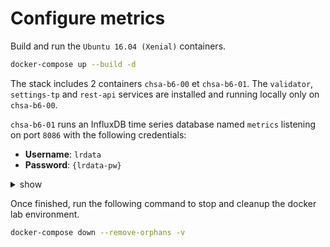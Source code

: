 # Configure metrics

Build and run the `Ubuntu 16.04 (Xenial)` containers.

```bash
docker-compose up --build -d
```

The stack includes 2 containers `chsa-b6-00` et `chsa-b6-01`.
The `validator`, `settings-tp` and `rest-api` services are installed and running locally only on `chsa-b6-00`.

`chsa-b6-01` runs an InfluxDB time series database named `metrics` listening on port `8086` with the following credentials:

* **Username**: `lrdata`
* **Password**: `{lrdata-pw}`

<details><summary>show</summary>
<p>

## Configure Validator service

1. Open a terminal session on the Validator host.

```bash
docker exec -it chsa-b6-00 bash
```

2. Edit the Validator configuration file service `/etc/sawtooth/validator.toml`.

```toml
...
# The host and port for Open TSDB database used for metrics
opentsdb_url = "http://chsa-b4-01:8086"

# The name of the database used for storing metrics
opentsdb_db = "metrics"

opentsdb_username = "lrdata"

opentsdb_password = "{lrdata-pw}"
...
```

3. Restart the Validator service.

```bash
sudo systemctl restart sawtooth-validator
```

## Configure REST API service

1. Edit the REST API configuration file service `/etc/sawtooth/rest_api.toml`

```toml
...
# The host and port for Open TSDB database used for metrics
opentsdb_url = "http://influxdb:8086"

# The name of the database used for storing metrics
opentsdb_db = "metrics"

opentsdb_username = "lrdata"

opentsdb_password = "{lrdata-pw}"
...
```

3. Restart the REST API service.

```bash
sudo systemctl restart sawtooth-rest-api
```

## Query the InfluxDB database

```bash
# Show database
curl -u  'lrdata:{lrdata-pw}' -G 'http://chsa-b6-01:8086/query?pretty=true' --data-urlencode "db=metrics" --data-urlencode "q=SHOW DATABASES"

# Show measurements (metrics)
curl -u  'lrdata:{lrdata-pw}' -G 'http://chsa-b6-01:8086/query?pretty=true' --data-urlencode "db=metrics" --data-urlencode "q=SHOW MEASUREMENTS"

# 
curl -u  'lrdata:{lrdata-pw}' -G 'http://chsa-b6-01:8086/query?pretty=true' --data-urlencode "db=metrics" --data-urlencode 'q=SELECT value FROM "sawtooth_validator.block_num"'
```

### References

* sawtooth.hyperledger.org > Docs > Release 1.0.5  > System Administator's Guide > Configuring Sawtooth > [Validator Configuration File](https://sawtooth.hyperledger.org/docs/core/releases/1.0.5/sysadmin_guide/configuring_sawtooth/validator_configuration_file.html)
* sawtooth.hyperledger.org > Docs > Release 1.0.5 > System Administrator’s Guide > Configuring Sawtooth > [REST API Configuration File](https://sawtooth.hyperledger.org/docs/core/releases/1.0.5/sysadmin_guide/configuring_sawtooth/rest_api_configuration_file.html)
* sawtooth.hyperledger.org > Docs > Release **1.1** > System Administrator’s Guide > [Using Grafana to Display Sawtooth Metrics](https://sawtooth.hyperledger.org/docs/core/releases/1.1/sysadmin_guide/grafana_configuration.html#configure-the-sawtooth-validator-for-grafana)

* docs.influxdata.org > Guides > [Query data with the InfluxDB API](https://docs.influxdata.com/influxdb/v1.8/guides/query_data/)

</p>
</details>

Once finished, run the following command to stop and cleanup the docker lab environment.

```bash
docker-compose down --remove-orphans -v
```
